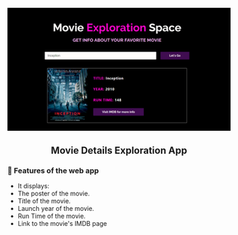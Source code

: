 ![cover](https://github.com/KharbandaBhavy/Movie-Exploration-Space/blob/07dd863da69ebe85bba5c4b95309c28432dbe8cc/assets/Cover.png)

<div align="center">
	<h2>Movie Details Exploration App</h2>
</div>

### 🤖 Features of the web app

- It displays:
- The poster of the movie.
- Title of the movie.
- Launch year of the movie.
- Run Time of the movie.
- Link to the movie's IMDB page


